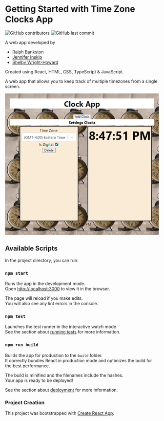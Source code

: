# Getting Started with Time Zone Clocks App

![GitHub contributors](https://img.shields.io/github/contributors/rbankston/TimeZoneClocks) ![GitHub last commit](https://img.shields.io/github/last-commit/rbankston/TimeZoneClocks)

A web app developed by 
* [Ralph Bankston](https://github.com/rbankston)
* [Jennifer Inskip](https://github.com/JennaMeri625)
* [Shelby Wright-Howard](https://github.com/shelbysue)

Created using React, HTML, CSS, TypeScript & JavaScript.

A web app that allows you to keep track of multiple timezones from a single screen. 

![Time Zone Clocks App](./public/TimeZoneApp.png)

## Available Scripts

In the project directory, you can run:

### `npm start`

Runs the app in the development mode.\
Open [http://localhost:3000](http://localhost:3000) to view it in the browser.

The page will reload if you make edits.\
You will also see any lint errors in the console.

### `npm test`

Launches the test runner in the interactive watch mode.\
See the section about [running tests](https://facebook.github.io/create-react-app/docs/running-tests) for more information.

### `npm run build`

Builds the app for production to the `build` folder.\
It correctly bundles React in production mode and optimizes the build for the best performance.

The build is minified and the filenames include the hashes.\
Your app is ready to be deployed!

See the section about [deployment](https://facebook.github.io/create-react-app/docs/deployment) for more information.

### Project Creation

This project was bootstrapped with [Create React App](https://github.com/facebook/create-react-app).

